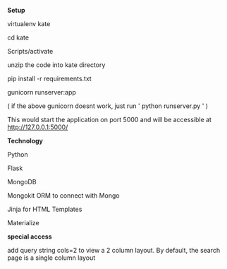 **Setup**

virtualenv kate

cd kate

Scripts/activate

unzip the code into kate directory

pip install -r requirements.txt

gunicorn runserver:app

( if the above gunicorn doesnt work, just run  ' python runserver.py ' )

This would start the application on port 5000 and will be accessible at http://127.0.0.1:5000/


**Technology**

Python

Flask

MongoDB

Mongokit ORM to connect with Mongo

Jinja for HTML Templates

Materialize

**special access**

add query string cols=2 to view a 2 column layout. By default, the search page is a single column layout

